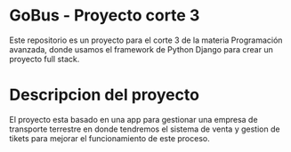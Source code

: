 # GoBus - Proyecto corte 3

Este repositorio es un proyecto para el corte 3 de la materia Programación avanzada, donde usamos el framework de Python Django para crear un proyecto full stack.

# Descripcion del proyecto

El proyecto esta basado en una app para gestionar una empresa de transporte terrestre en donde tendremos el sistema de venta y gestion de tikets para mejorar el funcionamiento de este proceso.
